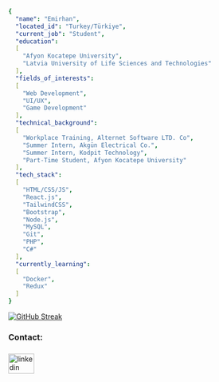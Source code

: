 ```yaml
{
  "name": "Emirhan",
  "located_id": "Turkey/Türkiye",
  "current_job": "Student",
  "education":
  [
    "Afyon Kocatepe University",
    "Latvia University of Life Sciences and Technologies"
  ],
  "fields_of_interests":
  [
    "Web Development",
    "UI/UX",
    "Game Development"
  ],
  "technical_background":
  [
    "Workplace Training, Alternet Software LTD. Co",
    "Summer Intern, Akgün Electrical Co.",
    "Summer Intern, Kodpit Technology",
    "Part-Time Student, Afyon Kocatepe University"
  ],
  "tech_stack":
  [
    "HTML/CSS/JS",
    "React.js",
    "TailwindCSS",
    "Bootstrap",
    "Node.js",
    "MySQL",
    "Git",
    "PHP",
    "C#"
  ],
  "currently_learning":
  [
    "Docker",
    "Redux"
  ]
}

```
<a href="https://git.io/streak-stats"><img src="https://streak-stats.demolab.com?user=emrhngngr&theme=dark" alt="GitHub Streak" /></a>
###

<h3 align="left">Contact:</h3>

###

<div align="left">
  <a href="https://www.linkedin.com/in/emrhn-gngr/" target="_blank">
    <img src="https://raw.githubusercontent.com/maurodesouza/profile-readme-generator/master/src/assets/icons/social/linkedin/default.svg" width="52" height="40" alt="linkedin logo"  />
  </a>
</div>

